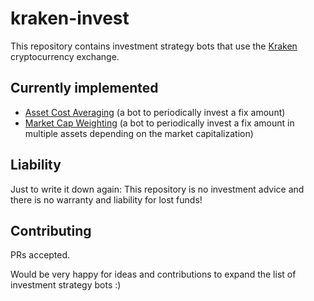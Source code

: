 # kraken-invest

This repository contains investment strategy bots that use the [Kraken](https://www.kraken.com) cryptocurrency exchange.


## Currently implemented

- [Asset Cost Averaging](./packages/asset-cost-averaging/) (a bot to periodically invest a fix amount)
- [Market Cap Weighting](./packages/market-cap-weighting/) (a bot to periodically invest a fix amount in multiple assets depending on the market capitalization)


## Liability

Just to write it down again: This repository is no investment advice and there is no warranty and liability for lost funds!


## Contributing

PRs accepted.

Would be very happy for ideas and contributions to expand the list of investment strategy bots :)